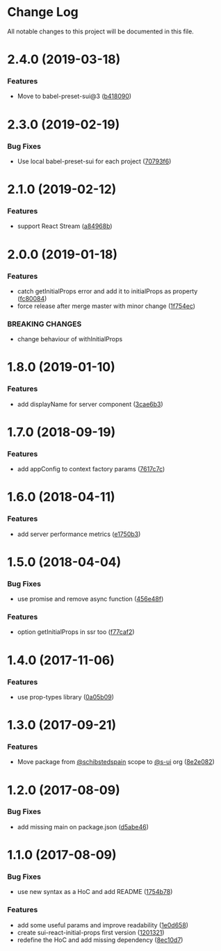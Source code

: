 # Change Log

All notable changes to this project will be documented in this file.

<a name="2.4.0"></a>
# 2.4.0 (2019-03-18)


### Features

* Move to babel-preset-sui@3 ([b418090](https://github.com/SUI-Components/sui/commit/b418090))



<a name="2.3.0"></a>
# 2.3.0 (2019-02-19)


### Bug Fixes

* Use local babel-preset-sui for each project ([70793f6](https://github.com/SUI-Components/sui/commit/70793f6))



<a name="2.1.0"></a>
# 2.1.0 (2019-02-12)


### Features

* support React Stream ([a84968b](https://github.com/SUI-Components/sui/commit/a84968b))



<a name="2.0.0"></a>
# 2.0.0 (2019-01-18)


### Features

* catch getInitialProps error and add it to initialProps as property ([fc80084](https://github.com/SUI-Components/sui/commit/fc80084))
* force release after merge master with minor change ([1f754ec](https://github.com/SUI-Components/sui/commit/1f754ec))


### BREAKING CHANGES

* change behaviour of withInitialProps



<a name="1.8.0"></a>
# 1.8.0 (2019-01-10)


### Features

* add displayName for server component ([3cae6b3](https://github.com/SUI-Components/sui/commit/3cae6b3))



<a name="1.7.0"></a>
# 1.7.0 (2018-09-19)


### Features

* add appConfig to context factory params ([7617c7c](https://github.com/SUI-Components/sui/commit/7617c7c))



<a name="1.6.0"></a>
# 1.6.0 (2018-04-11)


### Features

* add server performance metrics ([e1750b3](https://github.com/SUI-Components/sui/commit/e1750b3))



<a name="1.5.0"></a>
# 1.5.0 (2018-04-04)


### Bug Fixes

* use promise and remove async function ([456e48f](https://github.com/SUI-Components/sui/commit/456e48f))


### Features

* option getInitialProps in ssr too ([f77caf2](https://github.com/SUI-Components/sui/commit/f77caf2))



<a name="1.4.0"></a>
# 1.4.0 (2017-11-06)


### Features

* use prop-types library ([0a05b09](https://github.com/SUI-Components/sui/commit/0a05b09))



<a name="1.3.0"></a>
# 1.3.0 (2017-09-21)


### Features

* Move package from [@schibstedspain](https://github.com/schibstedspain) scope to [@s-ui](https://github.com/s-ui) org ([8e2e082](https://github.com/SUI-Components/sui/commit/8e2e082))



<a name="1.2.0"></a>
# 1.2.0 (2017-08-09)


### Bug Fixes

* add missing main on package.json ([d5abe46](https://github.com/SUI-Components/sui/commit/d5abe46))



<a name="1.1.0"></a>
# 1.1.0 (2017-08-09)


### Bug Fixes

* use new syntax as a HoC and add README ([1754b78](https://github.com/SUI-Components/sui/commit/1754b78))


### Features

* add some useful params and improve readability ([1e0d658](https://github.com/SUI-Components/sui/commit/1e0d658))
* create sui-react-initial-props first version ([1201321](https://github.com/SUI-Components/sui/commit/1201321))
* redefine the HoC and add missing dependency ([8ec10d7](https://github.com/SUI-Components/sui/commit/8ec10d7))



